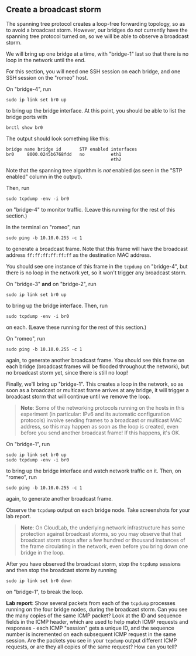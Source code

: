 ## Create a broadcast storm

The spanning tree protocol creates a loop-free forwarding topology, so as to avoid a broadcast storm. However, our bridges do _not_ currently have the spanning tree protocol turned on, so we will be able to observe a broadcast storm.

We will bring up one bridge at a time, with "bridge-1" last so that there is no loop in the network until the end.

For this section, you will need one SSH session on each bridge, and one SSH session on the "romeo" host. 

On "bridge-4", run

```
sudo ip link set br0 up
```

to bring up the bridge interface. At this point, you should be able to list the bridge ports with

```
brctl show br0
```

The output should look something like this:

```
bridge name bridge id       STP enabled interfaces
br0     8000.0245b6768fdd   no      	eth1
                            	    	eth2
```


Note that the spanning tree algorithm is _not_ enabled (as seen in the "STP enabled" column in the output).


Then, run

```
sudo tcpdump -env -i br0
```

on "bridge-4" to monitor traffic. (Leave this running for the rest of this section.)


In the terminal on "romeo", run

```
sudo ping -b 10.10.0.255 -c 1
```

to generate a broadcast frame. Note that this frame will have the broadcast address `ff:ff:ff:ff:ff:ff` as the destination MAC address.

You should see one instance of this frame in the `tcpdump` on "bridge-4", but there is no loop in the network yet, so it won't trigger any broadcast storm. 

On "bridge-3" **and** on "bridge-2", run

```
sudo ip link set br0 up
```

to bring up the bridge interface. Then, run

```
sudo tcpdump -env -i br0
```

on each.  (Leave these running for the rest of this section.)


On "romeo", run

```
sudo ping -b 10.10.0.255 -c 1
```

again, to generate another broadcast frame. You should see this frame on each bridge (broadcast frames will be flooded throughout the network), but no broadcast storm yet, since there is still no loop!

Finally, we'll bring up "bridge-1". This creates a loop in the network, so as soon as a broadcast or multicast frame arrives at any bridge, it will trigger a broadcast storm that will continue until we remove the loop.


> **Note**: Some of the networking protocols running on the hosts in this experiment (in particular: IPv6 and its automatic configuration protocols) involve sending frames to a broadcast or multicast MAC address, so this may happen as soon as the loop is created, even before you send another broadcast frame! If this happens, it's OK.

On "bridge-1", run

```
sudo ip link set br0 up
sudo tcpdump -env -i br0
```

to bring up the bridge interface and watch network traffic on it. Then, on "romeo", run

```
sudo ping -b 10.10.0.255 -c 1
```

again, to generate another broadcast frame. 


Observe the `tcpdump` output on each bridge node. Take screenshots for your lab report.

> **Note**: On CloudLab, the underlying network infrastructure has some protection against broadcast storms, so you may observe that that broadcast storm stops after a few hundred or thousand instances of the frame circulating in the network, even before you bring down one bridge in the loop.

After you have observed the broadcast storm, stop the `tcpdump` sessions and then stop the broadcast storm by running 

```
sudo ip link set br0 down
```

on "bridge-1", to break the loop. 


**Lab report**: Show several packets from each of the `tcpdump` processes running on the four bridge nodes, during the broadcast storm. Can you see the many copies of the same ICMP packet? Look at the ID and sequence fields in the ICMP header, which are used to help match ICMP requests and responses - each ICMP "session" gets a unique ID, and the sequence number is incremented on each subsequent ICMP request in the same session. Are the packets you see in your `tcpdump` output different ICMP requests, or are they all copies of the same request? How can you tell?
